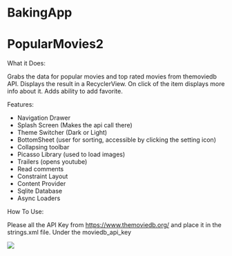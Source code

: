 # BakingApp
# PopularMovies2

What it Does:
  
  Grabs the data for popular movies and top rated movies from themoviedb API. Displays the result in a RecyclerView. On click of the item displays more info about it. Adds ability to add favorite.

Features:
  - Navigation Drawer
  - Splash Screen (Makes the api call there)
  - Theme Switcher (Dark or Light)
  - BottomSheet (user for sorting, accessible by clicking the setting icon)
  - Collapsing toolbar 
  - Picasso Library (used to load images)
  - Trailers (opens youtube)
  - Read comments
  - Constraint Layout
  - Content Provider
  - Sqlite Database
  - Async Loaders

How To Use:
  
  Please all the API Key from https://www.themoviedb.org/ and place it in the strings.xml file. Under the moviedb_api_key
  
  
<img src="https://photos.app.goo.gl/pNDxHdrPiBawaxLY7">
